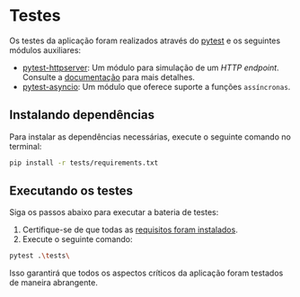 <!--
 Copyright (c) 2023 Rafael F.M. & Reinaldo
 
 This software is released under the MIT License.
 https://opensource.org/licenses/MIT
-->

# Testes

Os testes da aplicação foram realizados através do [pytest](https://docs.pytest.org/) e os seguintes módulos auxiliares:

* [pytest-httpserver](https://github.com/csernazs/pytest-httpserver): Um módulo para simulação de um *HTTP endpoint*. Consulte a [documentação](https://pytest-httpserver.readthedocs.io/en/latest/index.html) para mais detalhes.
* [pytest-asyncio](https://github.com/pytest-dev/pytest-asyncio): Um módulo que oferece suporte a funções `assíncronas`.

## Instalando dependências

Para instalar as dependências necessárias, execute o seguinte comando no terminal:

```bash
pip install -r tests/requirements.txt
```

## Executando os testes

Siga os passos abaixo para executar a bateria de testes:

1. Certifique-se de que todas as [requisitos foram instalados](./setup.md#instalando-dependencias).
2. Execute o seguinte comando:
```bash
pytest .\tests\ 
```
Isso garantirá que todos os aspectos críticos da aplicação foram testados de maneira abrangente.
